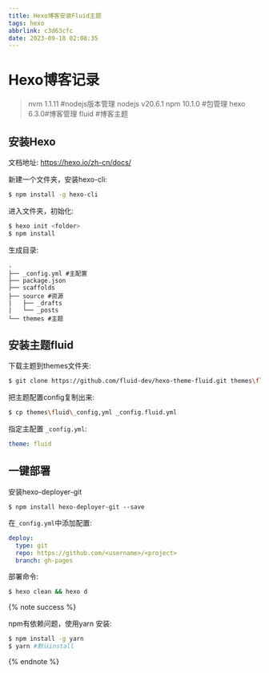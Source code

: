 ```yaml
---
title: Hexo博客安装Fluid主题
tags: hexo
abbrlink: c3d63cfc
date: 2023-09-18 02:08:35
---
```


# Hexo博客记录

> nvm 1.1.11 #nodejs版本管理
> nodejs v20.6.1
> npm 10.1.0 #包管理
> hexo 6.3.0#博客管理
> fluid  #博客主题

## 安装Hexo 

文档地址: https://hexo.io/zh-cn/docs/

新建一个文件夹，安装hexo-cli: 

```bash
$ npm install -g hexo-cli
```

进入文件夹，初始化: 

```bash
$ hexo init <folder>
$ npm install
```

生成目录:

```
.
├── _config.yml #主配置
├── package.json
├── scaffolds
├── source #资源
|   ├── _drafts
|   └── _posts
└── themes #主题
```

## 安装主题fluid

下载主题到themes文件夹:

```bash
$ git clone https://github.com/fluid-dev/hexo-theme-fluid.git themes\fluid
```

把主题配置config复制出来:

```bash
$ cp themes\fluid\_config,yml _config.fluid.yml
```

指定主配置 `_config.yml`: 

```yml
theme: fluid
```

## 一键部署

安装hexo-deployer-git

```bashdeploy:
$ npm install hexo-deployer-git --save
```

在`_config.yml`中添加配置: 

```yml
deploy:
  type: git
  repo: https://github.com/<username>/<project>
  branch: gh-pages
```

部署命令:

```bash
$ hexo clean && hexo d
```

{% note success %}

npm有依赖问题，使用yarn 安装:

```bash
$ npm install -g yarn
$ yarn #默认install
```

{% endnote %}
